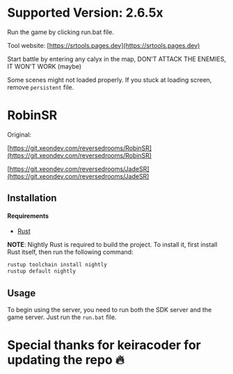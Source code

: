 # Supported Version: 2.6.5x
Run the game by clicking run.bat file.

Tool website: [https://srtools.pages.dev](https://srtools.pages.dev)

Start battle by entering any calyx in the map, DON'T ATTACK THE ENEMIES, IT WON'T WORK (maybe)

Some scenes might not loaded properly. If you stuck at loading screen, remove `persistent` file.

# RobinSR
Original: 

[https://git.xeondev.com/reversedrooms/RobinSR](https://git.xeondev.com/reversedrooms/RobinSR)

[https://git.xeondev.com/reversedrooms/JadeSR](https://git.xeondev.com/reversedrooms/JadeSR)

## Installation

#### Requirements

- [Rust](https://www.rust-lang.org/tools/install)

**NOTE**: Nightly Rust is required to build the project. To install it, first install
Rust itself, then run the following command:

```sh
rustup toolchain install nightly
rustup default nightly
```

## Usage

To begin using the server, you need to run both the SDK server and the game server. Just run the `run.bat` file.

# Special thanks for keiracoder for updating the repo 🔥
